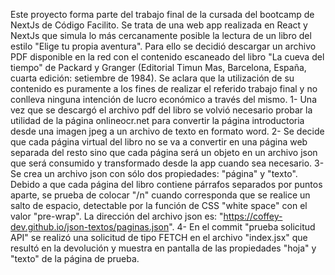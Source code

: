 Este proyecto forma parte del trabajo final de la cursada del bootcamp de NextJs de Código Facilito.
Se trata de una web app realizada en React y NextJs que simula lo más cercanamente posible la lectura de un libro del estilo "Elige tu propia aventura". Para ello se decidió descargar un archivo PDF disponible en la red con el contenido escaneado del libro "La cueva del tiempo" de Packard y Granger (Editorial Timun Mas, Barcelona, España, cuarta edición: setiembre de 1984). 
Se aclara que la utilización de su contenido es puramente a los fines de realizar el referido trabajo final y no conlleva ninguna intención de lucro económico a través del mismo.
1- Una vez que se descargó el archivo pdf del libro se volvió necesario probar la utilidad de la página onlineocr.net para convertir la página introductoria desde una imagen jpeg a un archivo de texto en formato word.
2- Se decide que cada página virtual del libro no se va a convertir en una página web separada del resto sino que cada página será un objeto en un archivo json que será consumido y transformado desde la app cuando sea necesario.
3- Se crea un archivo json con sólo dos propiedades: "página" y "texto". Debido a que cada página del libro contiene párrafos separados por puntos aparte, se prueba de colocar "/n" cuando corresponda que se realice un salto de espacio, detectable por la función de CSS "white space" con el valor "pre-wrap". La dirección del archivo json es: "https://coffey-dev.github.io/json-textos/paginas.json".
4- En el commit "prueba solicitud API" se realizó una solicitud de tipo FETCH en el archivo "index.jsx" que resultó en la devolución y muestra en pantalla de las propiedades "hoja" y "texto" de la página de prueba.

